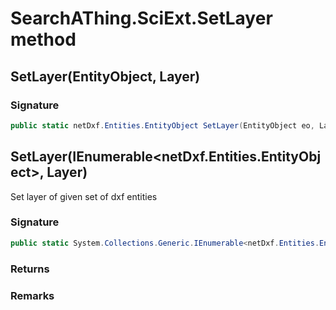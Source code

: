 # SearchAThing.SciExt.SetLayer method
## SetLayer(EntityObject, Layer)
### Signature
```csharp
public static netDxf.Entities.EntityObject SetLayer(EntityObject eo, Layer layer)
```
## SetLayer(IEnumerable<netDxf.Entities.EntityObject>, Layer)
Set layer of given set of dxf entities

### Signature
```csharp
public static System.Collections.Generic.IEnumerable<netDxf.Entities.EntityObject> SetLayer(IEnumerable<netDxf.Entities.EntityObject> ents, Layer layer)
```
### Returns

### Remarks

